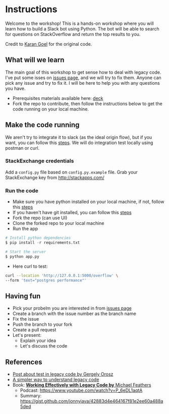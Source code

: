 # Instructions
Welcome to the workshop! This is a hands-on workshop where you will learn how to build a Slack bot using Python. The bot will be able to search for questions on StackOverflow and return the top results to you.

Credit to [Karan Goel](https://github.com/karan/slack-overflow) for the original code.

## What will we learn
The main goal of this workshop to get sense how to deal with legacy code. I've put some isses on [issues page](https://github.com/arifpz/slack-overflow/issues), and we will try to fix them. Anyone can pick any issue and try to fix it. I will be here to help you with any questions you have.

- Prerequisites materials available here: [deck](https://link.excalidraw.com/p/readonly/7jlH8ujOxDwHYML0ZaOk)
- Fork the repo to contribute, then follow the instructions below to get the code running on your local machine.

## Make the code running
We aren't try to integrate it to slack (as the ideal origin flow), but if you want, you can follow this [steps](https://github.com/arifpz/slack-overflow?tab=readme-ov-file#integrate-with-your-team). We will do integration test locally using postman or curl.

### StackExchange credentials
Add a `config.py` file based on `config.py.example` file. Grab your StackExchange key from http://stackapps.com/

### Run the code
- Make sure you have python installed on your local machine, if not, follow this [steps](https://packaging.python.org/en/latest/guides/installing-using-pip-and-virtual-environments/)
- If you haven't have git installed, you can follow this [steps](https://git-scm.com/book/en/v2/Getting-Started-Installing-Git)
- Fork the repo (can use UI)
- Clone the forked repo to your local machine
- Run the app
```python
# Install python dependencies
$ pip install -r requirements.txt

# Start the server
$ python app.py
```

- Here curl to test:
```bash
curl --location 'http://127.0.0.1:5000/overflow' \
--form 'text="postgres performance"'
```

## Having fun
- Pick your probelm you are interested in from [issues page](https://github.com/arifpz/slack-overflow/issues)
- Create a branch with the issue number as the branch name
- Fix the issue
- Push the branch to your fork
- Create a pull request
- Let's present: 
  - Explain your idea
  - Let's discuss the code

## References
- [Post about test in legacy code by Gergely Orosz](https://www.linkedin.com/posts/gergelyorosz_i-have-a-couple-of-side-projects-running-activity-7202283830219554817-yekz?utm_source=share&utm_medium=member_desktop)
- [A simpler way to understand legacy code](https://sourcegraph.com/blog/a-simpler-way-to-understand-legacy-code)
- Book: [**Working Effectively with Legacy Code by** Michael Feathers](https://prod-files-secure.s3.us-west-2.amazonaws.com/59b938ec-e05c-4dc1-a8c5-ef98243420ad/32709680-a227-4d4c-99ab-a9a26ee54700/Screenshot_2024-09-19_at_19.14.32.png)
    - Podcast: https://www.youtube.com/watch?v=P_6eDL1aqtA
    - Summary: https://gist.github.com/jonnyjava/42883d4e464167f81e2ee60a488a5ded
